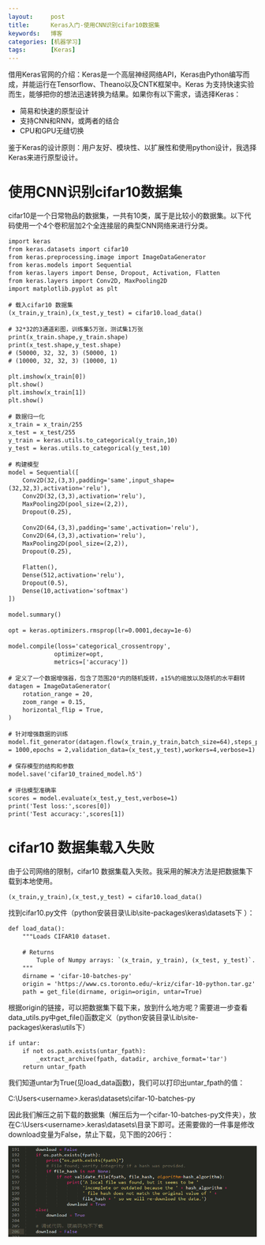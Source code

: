 ```yaml
---
layout:     post
title:      Keras入门-使用CNN识别cifar10数据集
keywords:   博客
categories: [机器学习]
tags:	    [Keras]
---
```


借用Keras官网的介绍：Keras是一个高层神经网络API，Keras由Python编写而成，并能运行在Tensorflow、Theano以及CNTK框架中。Keras 为支持快速实验而生，能够把你的想法迅速转换为结果。如果你有以下需求，请选择Keras：

 - 简易和快速的原型设计
 - 支持CNN和RNN，或两者的结合
 - CPU和GPU无缝切换

鉴于Keras的设计原则：用户友好、模块性、以扩展性和使用python设计，我选择Keras来进行原型设计。


# 使用CNN识别cifar10数据集

cifar10是一个日常物品的数据集，一共有10类，属于是比较小的数据集。以下代码使用一个4个卷积层加2个全连接层的典型CNN网络来进行分类。

	import keras
	from keras.datasets import cifar10
	from keras.preprocessing.image import ImageDataGenerator
	from keras.models import Sequential
	from keras.layers import Dense, Dropout, Activation, Flatten
	from keras.layers import Conv2D, MaxPooling2D
	import matplotlib.pyplot as plt
	
	# 载入cifar10 数据集
	(x_train,y_train),(x_test,y_test) = cifar10.load_data()
	
	# 32*32的3通道彩图，训练集5万张，测试集1万张
	print(x_train.shape,y_train.shape)
	print(x_test.shape,y_test.shape)
	# (50000, 32, 32, 3) (50000, 1)
	# (10000, 32, 32, 3) (10000, 1)
	
	plt.imshow(x_train[0])
	plt.show()
	plt.imshow(x_train[1])
	plt.show()
	
	# 数据归一化
	x_train = x_train/255
	x_test = x_test/255
	y_train = keras.utils.to_categorical(y_train,10)
	y_test = keras.utils.to_categorical(y_test,10)

	# 构建模型
	model = Sequential([
	    Conv2D(32,(3,3),padding='same',input_shape=(32,32,3),activation='relu'),
	    Conv2D(32,(3,3),activation='relu'),
	    MaxPooling2D(pool_size=(2,2)),
	    Dropout(0.25),
	    
	    Conv2D(64,(3,3),padding='same',activation='relu'),
	    Conv2D(64,(3,3),activation='relu'),
	    MaxPooling2D(pool_size=(2,2)),
	    Dropout(0.25),
	    
	    Flatten(),
	    Dense(512,activation='relu'),
	    Dropout(0.5),
	    Dense(10,activation='softmax')    
	])

	model.summary()
	
	opt = keras.optimizers.rmsprop(lr=0.0001,decay=1e-6)
	
	model.compile(loss='categorical_crossentropy',
	             optimizer=opt,
	             metrics=['accuracy'])

	# 定义了一个数据增强器，包含了范围20°内的随机旋转，±15%的缩放以及随机的水平翻转
	datagen = ImageDataGenerator(
	    rotation_range = 20,
	    zoom_range = 0.15,
	    horizontal_flip = True,
	)

	# 针对增强数据的训练
	model.fit_generator(datagen.flow(x_train,y_train,batch_size=64),steps_per_epoch = 1000,epochs = 2,validation_data=(x_test,y_test),workers=4,verbose=1)
	
	# 保存模型的结构和参数
	model.save('cifar10_trained_model.h5')
	
	# 评估模型准确率
	scores = model.evaluate(x_test,y_test,verbose=1)
	print('Test loss:',scores[0])
	print('Test accuracy:',scores[1])


# cifar10 数据集载入失败

由于公司网络的限制，cifar10 数据集载入失败。我采用的解决方法是把数据集下载到本地使用。

	(x_train,y_train),(x_test,y_test) = cifar10.load_data()

找到cifar10.py文件（python安装目录\Lib\site-packages\keras\datasets下
）：

	def load_data():
	    """Loads CIFAR10 dataset.
	
	    # Returns
	        Tuple of Numpy arrays: `(x_train, y_train), (x_test, y_test)`.
	    """
	    dirname = 'cifar-10-batches-py'
	    origin = 'https://www.cs.toronto.edu/~kriz/cifar-10-python.tar.gz'
	    path = get_file(dirname, origin=origin, untar=True)

根据origin的链接，可以把数据集下载下来，放到什么地方呢？需要进一步查看data\_utils.py中get_file()函数定义（python安装目录\Lib\site-packages\keras\utils下）

    if untar:
        if not os.path.exists(untar_fpath): 
            _extract_archive(fpath, datadir, archive_format='tar')
        return untar_fpath

我们知道untar为True(见load\_data函数)，我们可以打印出untar\_fpath的值：   

C:\Users\<username>\.keras\datasets\cifar-10-batches-py  

因此我们解压之前下载的数据集（解压后为一个cifar-10-batches-py文件夹），放在C:\Users\<username>\.keras\datasets\目录下即可。还需要做的一件事是修改download变量为False，禁止下载，见下图的206行：   

   ![](/images/images_2018/9-26_01.png)





